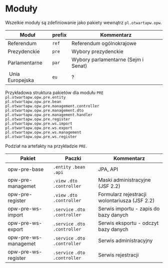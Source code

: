 # Moduły
Wszelkie moduły są zdefiniowanie jako pakiety wewnątrz `pl.otwartapw.opw`.

 

| Moduł | prefix | Kommentarz |
| ------------- | ------------- | ------------- |
| Referendum | `ref` | Referendum ogólnokrajowe | 
| Prezydenckie  | `pre` | Wybory prezydenckie |
| Parlamentarne  | `par` | Wybory parlamentarne (Sejm i Senat) |
| Unia Europejska  | `eu` | ? |


Przykładowa struktura pakietów dla modułu `PRE`  
`pl.otwartapw.opw.pre.entity`  
`pl.otwartapw.opw.pre.bean`  
`pl.otwartapw.opw.pre.management.controller`  
`pl.otwartapw.opw.pre.management.dto`  
`pl.otwartapw.opw.pre.management.handler`  
`pl.otwartapw.opw.pre.register`  
`pl.otwartapw.opw.pre.ws.import`  
`pl.otwartapw.opw.pre.ws.export`  
`pl.otwartapw.opw.pre.ws.management`  
`pl.otwartapw.opw.pre.ws.register`  


Podział na artefakty na przykładzie `PRE`. 


| Pakiet | Paczki | Kommentarz |
| ------------- | ------------- | ------------- |
| opw-pre-base | `.entity` `.bean` `.api` | JPA, API |
| opw-pre-managemet | `.view` `.dto` `.controller` | Maski administracyjne (JSF 2.2) |
| opw-pre-register | `.view` `.dto` `.controller` | Formularz rejestracji wolontariusza (JSF 2.2) |
| opw-pre-ws-import | `.service` `.dto` `.controller` | Serwis importu - zapis do bazy danych | 
| opw-pre-ws-export | `.service` `.dto` `.controller` | Serwis eksportu - odczyt bazy danych |
| opw-pre-ws-managemet | `.service` `.dto` `.controller` | Serwis administracyjny |
| opw-pre-ws-register | `.service` `.dto` `.controller` | Serwis rejestracji |
